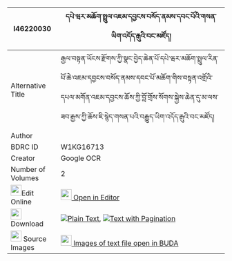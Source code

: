 |I46220030|དཔེ་ཝར་མཆོག་སྤྲུལ་འཇམ་དབྱངས་བསོད་ནམས་དབང་པོའི་གསན་ཡིག་འདོད་རྒུའི་བང་མཛོད། 
| --- | --- 
|Alternative Title |རྒྱལ་བསྟན་ཡོངས་རྫོགས་ཀྱི་སྣང་བྱེད་ཆེན་པོ་དཔེ་ཝར་མཆོག་སྤྲུལ་རིན་པོ་ཆེ་འཇམ་དབྱངས་བསོད་ནམས་དབང་པོ་མཆོག་གིས་བསྟན་འགྲོའི་དཔལ་མགོན་འཇམ་དབྱངས་ཆོས་ཀྱི་བློ་གྲོས་སོགས་སྐྱེས་ཆེན་དུ་མ་ལས་ཟབ་རྒྱས་ཀྱི་ཆོས་ཇི་སྙེད་གསན་པའི་བརྒྱུད་ཡིག་འདོད་རྒུའི་བང་མཛོད།
|Author | 
|BDRC ID | W1KG16713
|Creator | Google OCR
|Number of Volumes| 2
|<img width="25" src="https://img.icons8.com/color/25/000000/edit-property.png">Edit Online| [<img width="25" src="https://avatars.githubusercontent.com/u/45091458?s=200&v=4"> Open in Editor](http://editor.openpecha.org/I46220030)
|<img width="25" src="https://img.icons8.com/fluent/48/000000/download-2.png"/>  Download | [![](https://img.icons8.com/color/20/000000/txt.png)Plain Text](https://github.com/Openpecha/I46220030/releases/download/v2/pe_wa_ra_choktrul_jamyang_sona_plain_I46220030.zip), [![](https://img.icons8.com/color/20/000000/txt.png)Text with Pagination](https://github.com/Openpecha/I46220030/releases/download/v2/pe_wa_ra_choktrul_jamyang_sona_pages_I46220030.zip)
|<img width="25" src="https://img.icons8.com/plasticine/100/000000/pictures-folder.png"/>  Source Images | [<img width="25" src="https://library.bdrc.io/icons/BUDA-small.svg"> Images of text file open in BUDA](https://library.bdrc.io/show/bdr:W1KG16713)